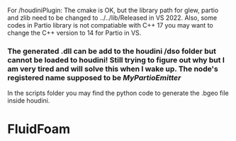 For /houdiniPlugin:
The cmake is OK, but the library path for glew, partio and zlib need to be changed to ../../lib/Released in VS 2022. Also, some codes in Partio library is not compatiable with C++ 17 you may want to change the C++ version to 14 for Partio in VS.

### The generated .dll can be add to the houdini /dso folder but cannot be loaded to houdini! Still trying to figure out why but I am very tired and will solve this when I wake up. The node's registered name supposed to be *MyPartioEmitter*

In the scripts folder you may find the python code to generate the .bgeo file inside houdini.

# FluidFoam
